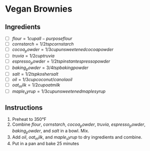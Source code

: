 # Vegan Brownies

## Ingredients
- [ ] $flour = 1 cup all-purpose flour$
- [ ] $cornstarch = 1/2 tsp cornstarch$
- [ ] $cocoa_powder = 1/3 cup unsweetened cocoa powder$
- [ ] $truvia = 1/2 cup truvia$
- [ ] $espresso_powder = 1/2 tsp instant espresso powder$
- [ ] $baking_powder = 3/4 tsp baking powder$
- [ ] $salt = 1/2 tsp kosher salt$
- [ ] $oil = 1/3 cup coconut/canola oil$
- [ ] $oat_milk = 1/2 cup oat milk$
- [ ] $maple_syrup = 1/3 cup unsweetened maple syrup$

## Instructions
1. Preheat to 350°F
2. Combine $flour$, $cornstarch$, $cocoa_powder$, $truvia$, $espresso_powder$, $baking_powder$, and $salt$ in a bowl. Mix.
3. Add $oil$, $oat_milk$, and $maple_syrup$ to dry ingredients and combine.
4. Put in a pan and bake 25 minutes